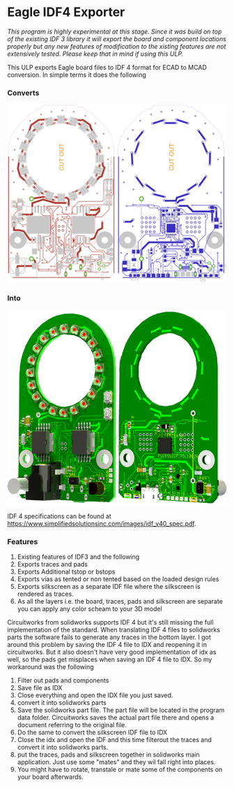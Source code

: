 # Eagle IDF4 Exporter

*This program is highly experimental at this stage. Since it was build on top of the existing IDF 3 library it will export the board and component locations properly but any new features of modification to the xisting features are not extensively tested. Please keep that in mind if using this ULP.*

This ULP exports Eagle board files to IDF 4 format for ECAD to MCAD conversion. In simple terms it does the following

### Converts
![alt text](https://github.com/lagnajeet/Eagle-IDF4-Exporter/blob/master/ECAD.gif "Eagle CAD file")

### Into
![alt text](https://github.com/lagnajeet/Eagle-IDF4-Exporter/blob/master/MCAD.png "Solidworks 3D render")

IDF 4 specifications can be found at https://www.simplifiedsolutionsinc.com/images/idf_v40_spec.pdf.

### Features
1. Existing features of IDF3 and the following
2. Exports traces and pads
3. Exports Additional tstop or bstops
4. Exports vias as tented or non tented based on the loaded design rules
5. Exports silkscreen as a separate IDF file where the silkscreen is rendered as traces.
6. As all the layers i.e. the board, traces, pads and silkscreen are separate you can apply any color scheam to your 3D model

Circuitworks from solidworks supports IDF 4 but it's still missing the full implementation of the standard. When translating IDF 4 files to solidworks parts the software fails to generate any traces in the bottom layer. I got around this problem by saving the IDF 4 file to IDX and reopening it in circuitworks. But it also doesn't have very good implementation of idx as well, so the pads get misplaces when saving an IDF 4 file to IDX. So my workaround was the following

1. Filter out pads and components
2. Save file as IDX
3. Close everything and open the IDX file you just saved.
4. convert it into solidworks parts
5. Save the solidworks part file. The part file will be located in the program data folder. Circuitworks saves the actual part file there and opens a document referring to the original file. 
6. Do the same to convert the silkscreen IDF file to IDX
7. Close the idx and open the IDF and this time filterout the traces and convert it into solidworks parts.
8. put the traces, pads and silkscreen together in solidworks main application. Just use some "mates" and they wil fall right into places.
8. You might have to rotate, transtale or mate some of the components on your board afterwards.
